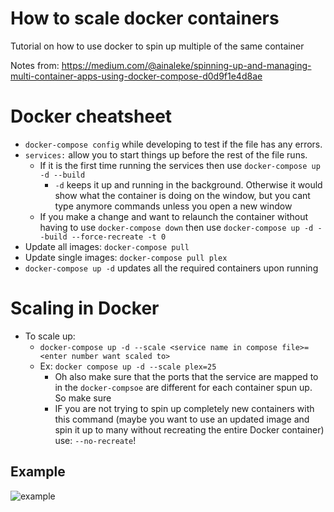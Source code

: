 # How to scale docker containers
Tutorial on how to use docker to spin up multiple of the same container



Notes from: https://medium.com/@ainaleke/spinning-up-and-managing-multi-container-apps-using-docker-compose-d0d9f1e4d8ae

# Docker cheatsheet
- ```docker-compose config``` while developing to test if the file has any errors.
- ```services:``` allow you to start things up before the rest of the file runs. 
    - If it is the first time running the services then use ```docker-compose up -d --build```
        - ```-d``` keeps it up and running in the background. Otherwise it would show what the container is doing on the window, but you cant type anymore commands unless you open a new window
    - If you make a change and want to relaunch the container without having to use ```docker-compose down``` then use ```docker-compose up -d --build --force-recreate -t 0```
- Update all images: ```docker-compose pull```
- Update single images: ```docker-compose pull plex```
- ```docker-compose up -d``` updates all the required containers upon running

# Scaling in Docker

- To scale up:
    - ```docker-compose up -d --scale <service name in compose file>=<enter number want scaled to>```
    - Ex: ```docker compose up -d --scale plex=25```
        - Oh also make sure that the ports that the service are mapped to in the ```docker-compsoe``` are different for each container spun up. So make sure 
        - IF you are not trying to spin up completely new containers with this command (maybe you want to use an updated image and spin it up to many without recreating the entire Docker container) use: ```--no-recreate```!

## Example





![example](https://media2.giphy.com/media/lPF7CLMel8QxXDS86U/giphy.gif)